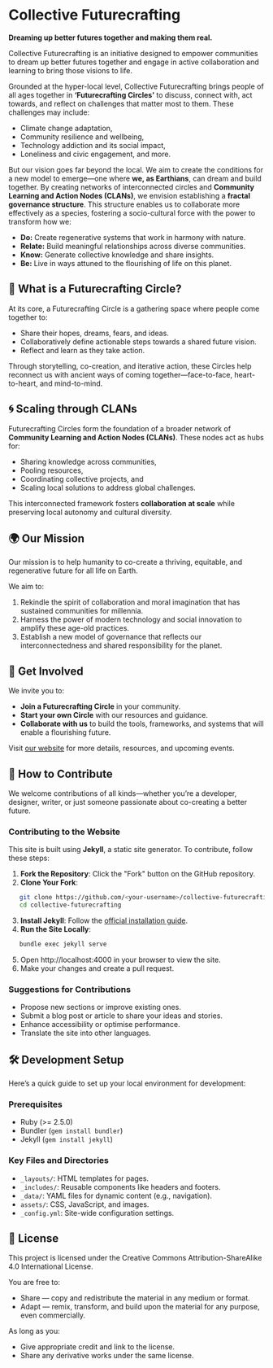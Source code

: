 # Collective Futurecrafting
**Dreaming up better futures together and making them real.**

Collective Futurecrafting is an initiative designed to empower communities to dream up better futures together and engage in active collaboration and learning to bring those visions to life. 

Grounded at the hyper-local level, Collective Futurecrafting brings people of all ages together in **‘Futurecrafting Circles’** to discuss, connect with, act towards, and reflect on challenges that matter most to them. These challenges may include:
- Climate change adaptation,
- Community resilience and wellbeing,
- Technology addiction and its social impact,
- Loneliness and civic engagement, and more.

But our vision goes far beyond the local. We aim to create the conditions for a new model to emerge—one where **we, as Earthians**, can dream and build together. By creating networks of interconnected circles and **Community Learning and Action Nodes (CLANs)**, we envision establishing a **fractal governance structure**. This structure enables us to collaborate more effectively as a species, fostering a socio-cultural force with the power to transform how we:

- **Do:** Create regenerative systems that work in harmony with nature.
- **Relate:** Build meaningful relationships across diverse communities.
- **Know:** Generate collective knowledge and share insights.
- **Be:** Live in ways attuned to the flourishing of life on this planet.

## 🌱 What is a Futurecrafting Circle?
At its core, a Futurecrafting Circle is a gathering space where people come together to:
- Share their hopes, dreams, fears, and ideas.
- Collaboratively define actionable steps towards a shared future vision.
- Reflect and learn as they take action.

Through storytelling, co-creation, and iterative action, these Circles help reconnect us with ancient ways of coming together—face-to-face, heart-to-heart, and mind-to-mind.

## 🌀 Scaling through CLANs
Futurecrafting Circles form the foundation of a broader network of **Community Learning and Action Nodes (CLANs)**. These nodes act as hubs for:
- Sharing knowledge across communities,
- Pooling resources,
- Coordinating collective projects, and
- Scaling local solutions to address global challenges.

This interconnected framework fosters **collaboration at scale** while preserving local autonomy and cultural diversity.

## 🌍 Our Mission
Our mission is to help humanity to co-create a thriving, equitable, and regenerative future for all life on Earth.

We aim to:
1. Rekindle the spirit of collaboration and moral imagination that has sustained communities for millennia.
2. Harness the power of modern technology and social innovation to amplify these age-old practices.
3. Establish a new model of governance that reflects our interconnectedness and shared responsibility for the planet.

## 🔗 Get Involved
We invite you to:
- **Join a Futurecrafting Circle** in your community.
- **Start your own Circle** with our resources and guidance.
- **Collaborate with us** to build the tools, frameworks, and systems that will enable a flourishing future.

Visit [our website](https://collectivefuturecrafting.net) for more details, resources, and upcoming events.

## 🤝 How to Contribute
We welcome contributions of all kinds—whether you’re a developer, designer, writer, or just someone passionate about co-creating a better future.

### Contributing to the Website
This site is built using **Jekyll**, a static site generator. To contribute, follow these steps:

1. **Fork the Repository**: Click the "Fork" button on the GitHub repository.
2. **Clone Your Fork**:
```bash
   git clone https://github.com/<your-username>/collective-futurecrafting.git
   cd collective-futurecrafting
```
3. **Install Jekyll**: Follow the [official installation guide](https://jekyllrb.com/docs/installation/).
4. **Run the Site Locally**:
```bash
   bundle exec jekyll serve
```
5. Open http://localhost:4000 in your browser to view the site.
6. Make your changes and create a pull request.

### Suggestions for Contributions

- Propose new sections or improve existing ones.
- Submit a blog post or article to share your ideas and stories.
- Enhance accessibility or optimise performance.
- Translate the site into other languages.

## 🛠️ Development Setup

Here’s a quick guide to set up your local environment for development:

### Prerequisites

- Ruby (>= 2.5.0)
- Bundler (`gem install bundler`)
- Jekyll (`gem install jekyll`)

### Key Files and Directories

- `_layouts/`: HTML templates for pages.
- `_includes/`: Reusable components like headers and footers.
- `_data/`: YAML files for dynamic content (e.g., navigation).
- `assets/`: CSS, JavaScript, and images.
- `_config.yml`: Site-wide configuration settings.

## 📜 License

This project is licensed under the Creative Commons Attribution-ShareAlike 4.0 International License.

You are free to:
- Share — copy and redistribute the material in any medium or format.
- Adapt — remix, transform, and build upon the material for any purpose, even commercially.

As long as you:
- Give appropriate credit and link to the license.
- Share any derivative works under the same license.